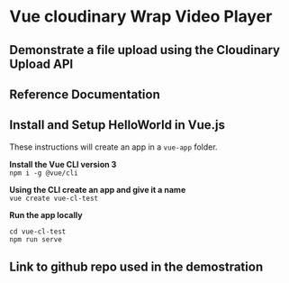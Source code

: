 

# Vue cloudinary Wrap Video Player

## Demonstrate a file upload using the Cloudinary Upload API  




## Reference Documentation


## Install and Setup HelloWorld in Vue.js  
These instructions will create an app in a `vue-app` folder.

**Install the Vue CLI version 3**  
`npm i -g @vue/cli` 

**Using the CLI create an app and give it a name**  
`vue create vue-cl-test`  

**Run the app locally**
```
cd vue-cl-test
npm run serve
```
## Link to github repo used in the demostration




